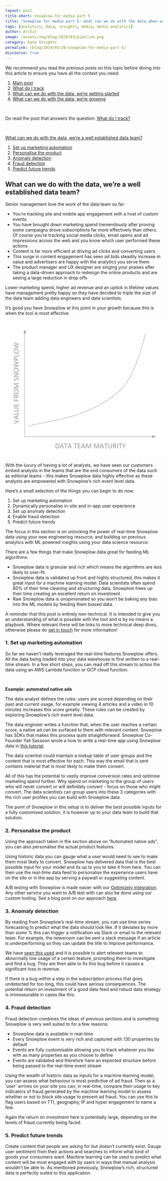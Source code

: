 ```yaml
---
layout: post
title-short: Snowplow for media part 5
title: "Snowplow for media part 5: what can we do with the data when we're well established?"
tags: [analytics, data, insights, media, media analytics]
author: Archit
image: /assets/img/blog/2019/03/pipeline.png
category: Data Insights
permalink: /blog/2019/05/29/snowplow-for-media-part-5/
discourse: true
---
```


We recommend you read the previous posts on this topic before diving into this article to ensure you have all the context you need:
1. [Main post](https://snowplowanalytics.com/blog/2019/05/29/snowplow-for-media-part-1/)
2. [What do I track](https://snowplowanalytics.com/blog/2019/05/29/snowplow-for-media-part-2/)
3. [What can we do with the data, we’re getting started](https://snowplowanalytics.com/blog/2019/05/29/snowplow-for-media-part-3/)
4. [What can we do with the data, we’re growing](https://snowplowanalytics.com/blog/2019/05/29/snowplow-for-media-part-4/)

<br>

Do read the post that answers the question: [What do I track?](https://snowplowanalytics.com/blog/2019/05/29/snowplow-for-media-part-2/)

<br>

[What can we do with the data, we’re a well established data team?](#what-can-we-do-with-the-data-were-a-well-established-data-team)
1. [Set up marketing automation](#1-set-up-marketing-automation)
2. [Personalise the product](#2-personalise-the-product)
3. [Anomaly detection](#3-anomaly-detection)
4. [Fraud detection](#4-fraud-detection)
5. [Predict future trends](#5-predict-future-trends)

## What can we do with the data, we’re a well established data team?

Senior management love the work of the data team so far:

- You’re tracking site and mobile app engagement with a host of custom events.
- You have brought down marketing spend tremendously after proving some campaigns drove subscriptions far more effectively than others. Of course you’re tracking social media clicks, email opens and ad impressions across the web and you know which user performed these actions
- Content is far more efficient at driving ad clicks and converting users
- This surge in content engagement has seen ad bids steadily increase in value and advertisers are happy with the analytics you serve them
- The product manager and UX designer are singing your praises after taking a data-driven approach to redesign the online products and are seeing a large reduction in drop offs

Lower marketing spend, higher ad revenue and an uptick in lifetime values have management pretty happy so they have decided to triple the size of the data team adding data engineers and data scientists.

It’s good you have Snowplow at this point in your growth because this is when the tool is most effective.

![Data team maturity][data-team-maturity]

With the luxury of having a lot of analysts, we have seen our customers embed analysts in the teams that are the end consumers of the data such as editorial teams - this makes Snowplow data highly effective as these analysts are empowered with Snowplow’s rich event level data.

Here’s a small selection of the things you can begin to do now:

1. Set up marketing automation
2. Dynamically personalise in-site and in-app user experience
3. Set up anomaly detection
4. Enable fraud detection
5. Predict future trends

The focus in this section is on unlocking the power of real-time Snowplow data using your new engineering resource, and building on previous analytics with ML powered insights using your data science resource.

There are a few things that make Snowplow data great for feeding ML algorithms:
- Snowplow data is granular and rich which means the algorithms are less likely to over-fit.
- Snowplow data is validated up front and highly structured, this makes it great input for a machine learning model. Data scientists often spend 80% of their time cleaning and structuring data, Snowplow frees up their time creating an excellent return on investment.
- Raw Snowplow data is unopinionated so you won’t be baking any bias into the ML models by feeding them biased data.

A reminder that this post is entirely non-technical. It is intended to give you an understanding of what is possible with the tool and is by no means a playbook. Where relevant there will be links to more technical deep dives, otherwise please do [get in touch](https://snowplowanalytics.com/request-demo/) for more information!

### 1. Set up marketing automation

So far we haven’t really leveraged the real-time features Snowplow offers. All the data being loaded into your data warehouse is first written to a real-time stream. In a few short steps, you can read off this stream to action the data using an AWS Lambda function or GCP cloud function.

<br>

**Example: automated native ads**

The data analyst defines the rules: users are scored depending on their past and current usage, for example viewing 4 articles and a video in 10 minutes increases this score greatly. These rules can be created by exploring Snowplow’s rich event level data.

The data engineer writes a function that, when the user reaches a certain score, a native ad can be surfaced to them with relevant content. Snowplow has SDKs that makes this process quite straightforward. Snowplow Co-Founder Yali Sassoon wrote a how to write a real-time app using Snowplow data in [this tutorial](https://discourse.snowplowanalytics.com/t/real-time-reporting-using-aws-lambda-and-dynamodb-a-tutorial-to-compute-the-number-of-players-in-a-game-level-on-the-snowplow-event-stream-1-2/1008).

The data scientist could maintain a lookup table of user groups and the content that is most effective for each. This way the email that is sent contains material that is most likely to make them convert.

All of this has the potential to vastly improve conversion rates and optimise marketing spend further. Why spend on marketing to the group of users who will never convert or will definitely convert - focus on those who might convert. The data scientists can group users into these 3 categories with the rich user profiles you can build with Snowplow data.

The point of Snowplow in this setup is to deliver the best possible inputs for a fully customised solution, it is however up to your data team to build that solution.

### 2. Personalise the product

Using the approach taken in the section above on “Automated native ads”, you can also personalise the actual product features.

Using historic data you can gauge what a user would need to see to make them most likely to convert. Snowplow has delivered data that is the best possible input for your model and its up to you to take it from here. You can then use the real-time data feed to personalise the experience users have on the site or in the app by serving a paywall or suggesting content.

A/B testing with Snowplow is made easier with our [Optimizely integration](https://snowplowanalytics.com/blog/2016/03/03/snowplow-javascript-tracker-2.6.0-released-with-optimizely-and-augur-integration/#optimizely-integration). Any other service you want to A/B test with can also be done using our custom tooling. See a blog post on our approach [here](https://snowplowanalytics.com/blog/2018/05/25/improving-ab-testing-with-event-data-modeling/).

### 3. Anomaly detection

By reading from Snowplow’s real-time stream, you can use time series forecasting to predict what the data should look like. If it deviates by more than some % this can trigger a notification via Slack or email to the relevant team. For example, the newsroom can be sent a slack message if an article is underperforming so they can update the title to improve performance.

We have [seen this used](https://www.youtube.com/watch?v=Fv8rjhUeAr4) and it is possible to alert relevant teams to abnormally low usage of a certain feature, prompting them to investigate and find a bug. They are then able to fix this bug before it causes a significant loss in revenue.

If there is a bug within a step in the subscription process that goes undetected for too long, this could have serious consequences. The potential return on investment of a good data feed and robust data strategy is immeasurable in cases like this.

### 4. Fraud detection

Fraud detection combines the ideas of previous sections and is something Snowplow is very well suited to for a few reasons:

- Snowplow data is available in real-time
- Every Snowplow event is very rich and captured with 130 properties by default
- Events are fully customisable allowing you to track whatever you like with as many properties as you choose to define
- Events are validated and therefore have an expected structure before being passed to the real-time event stream

Using the wealth of historic data as inputs for a machine learning model, you can assess what behaviour is most predictive of ad fraud. Then as a ‘user’ arrives on your site you can, in real-time, compare their usage to key indicators of fraud generated by the machine learning model to assess whether or not to block site usage to prevent ad fraud. You can use this to flag users based on TTI, geography, IP and hyper engagement to name a few.

Again the return on investment here is potentially large, depending on the levels of fraud currently being faced.

### 5. Predict future trends

Create content that people are asking for but doesn’t currently exist. Gauge user sentiment from their actions and searches to inform what kind of goods your consumers want. Machine learning can be used to predict what content will be most engaged with by users in ways that manual analysis wouldn’t be able to. As mentioned previously, Snowplow’s rich, structured data is perfectly suited to this application.

[data-team-maturity]: /assets/img/blog/2019/05/data-team-maturity.png
